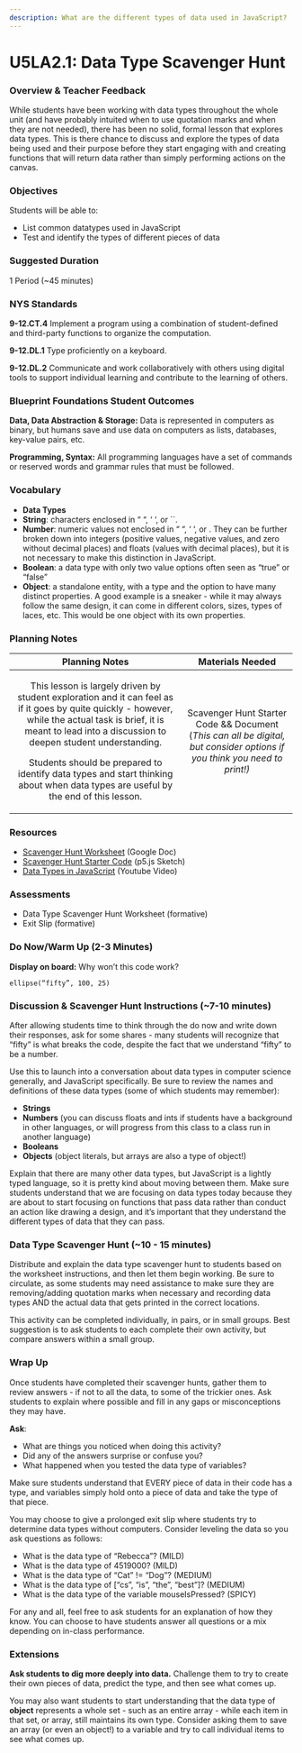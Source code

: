 ```yaml
---
description: What are the different types of data used in JavaScript?
---
```


# U5LA2.1: Data Type Scavenger Hunt

### Overview & Teacher Feedback

While students have been working with data types throughout the whole unit (and have probably intuited when to use quotation marks and when they are not needed), there has been no solid, formal lesson that explores data types. This is there chance to discuss and explore the types of data being used and their purpose before they start engaging with and creating functions that will return data rather than simply performing actions on the canvas.

### Objectives

Students will be able to:

* List common datatypes used in JavaScript&#x20;
* Test and identify the types of different pieces of data

### Suggested Duration

1 Period (\~45 minutes)

### NYS Standards

**9-12.CT.4** Implement a program using a combination of student-defined and third-party functions to organize the computation.

**9-12.DL.1** Type proficiently on a keyboard.

**9-12.DL.2** Communicate and work collaboratively with others using digital tools to support individual learning and contribute to the learning of others.

### Blueprint Foundations Student Outcomes

**Data, Data Abstraction & Storage:** Data is represented in computers as binary, but humans save and use data on computers as lists, databases, key-value pairs, etc.

**Programming, Syntax:** All programming languages have a set of commands or reserved words and grammar rules that must be followed.

### Vocabulary

* **Data Types**&#x20;
* **String**: characters enclosed in “ “, ‘ ‘, or \`\`.&#x20;
* **Number**: numeric values not enclosed in “ “, ‘ ‘, or . They can be further broken down into integers (positive values, negative values, and zero without decimal places) and floats (values with decimal places), but it is not necessary to make this distinction in JavaScript.&#x20;
* **Boolean**: a data type with only two value options often seen as “true” or “false”
* **Object**: a standalone entity, with a type and the option to have many distinct properties. A good example is a sneaker - while it may always follow the same design, it can come in different colors, sizes, types of laces, etc. This would be one object with its own properties.

### Planning Notes

|                                                                                                                                                                                Planning Notes                                                                                                                                                                               |                                                      Materials Needed                                                     |
| :-------------------------------------------------------------------------------------------------------------------------------------------------------------------------------------------------------------------------------------------------------------------------------------------------------------------------------------------------------------------------: | :-----------------------------------------------------------------------------------------------------------------------: |
| <p>This lesson is largely driven by student exploration and it can feel as if it goes by quite quickly - however, while the actual task is brief, it is meant to lead into a discussion to deepen student understanding.</p><p></p><p>Students should be prepared to identify data types and start thinking about when data types are useful by the end of this lesson.</p> | Scavenger Hunt Starter Code && Document (_This can all be digital, but consider options if you think you need to print!)_ |

### Resources

* [Scavenger Hunt Worksheet](https://docs.google.com/document/d/1fW3VMQtDPbq8\_OsERONbMW8Qu1zKVXCUsg-E-I0oaAY/copy) (Google Doc)
* [Scavenger Hunt Starter Code](https://editor.p5js.org/cs4all/sketches/W\_fQXjB6b) (p5.js Sketch)
* [Data Types in JavaScript](https://youtu.be/4JgIcc3E-cI) (Youtube Video)

### Assessments

* Data Type Scavenger Hunt Worksheet (formative)&#x20;
* Exit Slip (formative)

### Do Now/Warm Up (2-3 Minutes)

**Display on board:** Why won’t this code work?

```
ellipse(“fifty”, 100, 25)
```

### Discussion & Scavenger Hunt Instructions (\~7-10 minutes)

After allowing students time to think through the do now and write down their responses, ask for some shares - many students will recognize that “fifty” is what breaks the code, despite the fact that we understand “fifty” to be a number.

Use this to launch into a conversation about data types in computer science generally, and JavaScript specifically. Be sure to review the names and definitions of these data types (some of which students may remember):

* **Strings**&#x20;
* **Numbers** (you can discuss floats and ints if students have a background in other languages, or will progress from this class to a class run in another language)&#x20;
* **Booleans**&#x20;
* **Objects** (object literals, but arrays are also a type of object!)

Explain that there are many other data types, but JavaScript is a lightly typed language, so it is pretty kind about moving between them. Make sure students understand that we are focusing on data types today because they are about to start focusing on functions that pass data rather than conduct an action like drawing a design, and it’s important that they understand the different types of data that they can pass.

### Data Type Scavenger Hunt (\~10 - 15 minutes)

Distribute and explain the data type scavenger hunt to students based on the worksheet instructions, and then let them begin working. Be sure to circulate, as some students may need assistance to make sure they are removing/adding quotation marks when necessary and recording data types AND the actual data that gets printed in the correct locations.

This activity can be completed individually, in pairs, or in small groups. Best suggestion is to ask students to each complete their own activity, but compare answers within a small group.

### Wrap Up

Once students have completed their scavenger hunts, gather them to review answers - if not to all the data, to some of the trickier ones. Ask students to explain where possible and fill in any gaps or misconceptions they may have.

**Ask**:

* What are things you noticed when doing this activity?&#x20;
* Did any of the answers surprise or confuse you?&#x20;
* What happened when you tested the data type of variables?

Make sure students understand that EVERY piece of data in their code has a type, and variables simply hold onto a piece of data and take the type of that piece.

You may choose to give a prolonged exit slip where students try to determine data types without computers. Consider leveling the data so you ask questions as follows:

* What is the data type of “Rebecca”? (MILD)&#x20;
* What is the data type of 4519000? (MILD)&#x20;
* What is the data type of “Cat” != “Dog”? (MEDIUM)&#x20;
* What is the data type of \[“cs”, “is”, “the”, “best”]? (MEDIUM)&#x20;
* What is the data type of the variable mouseIsPressed? (SPICY)

For any and all, feel free to ask students for an explanation of how they know. You can choose to have students answer all questions or a mix depending on in-class performance.

### Extensions

**Ask students to dig more deeply into data.** Challenge them to try to create their own pieces of data, predict the type, and then see what comes up.

You may also want students to start understanding that the data type of **object** represents a whole set - such as an entire array - while each item in that set, or array, still maintains its own type. Consider asking them to save an array (or even an object!) to a variable and try to call individual items to see what comes up.
